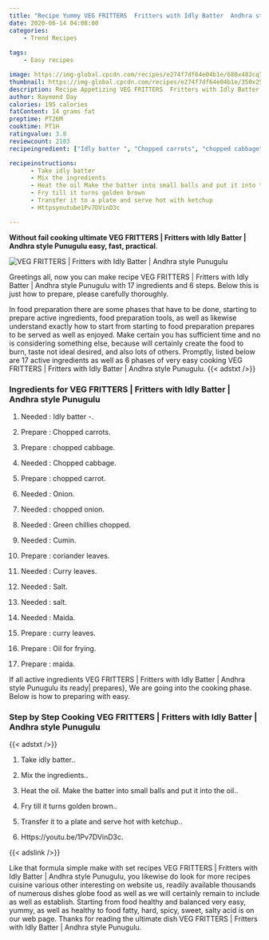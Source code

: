 ```yaml
---
title: "Recipe Yummy VEG FRITTERS  Fritters with Idly Batter  Andhra style Punugulu"
date: 2020-06-14 04:08:00
categories:
    - Trend Recipes
    
tags:
    - Easy recipes

image: https://img-global.cpcdn.com/recipes/e274f7df64e04b1e/680x482cq70/veg-fritters-fritters-with-idly-batter-andhra-style-punugulu-recipe-main-photo.jpg
thumbnail: https://img-global.cpcdn.com/recipes/e274f7df64e04b1e/350x250cq70/veg-fritters-fritters-with-idly-batter-andhra-style-punugulu-recipe-main-photo.jpg
description: Recipe Appetizing VEG FRITTERS  Fritters with Idly Batter  Andhra style Punugulu with 17 ingredients and 6 stages of easy cooking.
author: Raymond Day
calories: 195 calories
fatContent: 14 grams fat
preptime: PT26M
cooktime: PT1H
ratingvalue: 3.8
reviewcount: 2183
recipeingredient: ["Idly batter ", "Chopped carrots", "chopped cabbage", "Chopped cabbage", "chopped carrot", "Onion", "chopped onion", "Green chillies chopped", "Cumin", "coriander leaves", "Curry leaves", "Salt", "salt", "Maida", "curry leaves", "Oil for frying", "maida"]

recipeinstructions: 
      - Take idly batter 
      - Mix the ingredients 
      - Heat the oil Make the batter into small balls and put it into the oil 
      - Fry till it turns golden brown 
      - Transfer it to a plate and serve hot with ketchup 
      - Httpsyoutube1Pv7DVinD3c

---
```




**Without fail cooking ultimate VEG FRITTERS | Fritters with Idly Batter | Andhra style Punugulu easy, fast, practical**. 


![VEG FRITTERS | Fritters with Idly Batter | Andhra style Punugulu](https://img-global.cpcdn.com/recipes/e274f7df64e04b1e/680x482cq70/veg-fritters-fritters-with-idly-batter-andhra-style-punugulu-recipe-main-photo.jpg "VEG FRITTERS | Fritters with Idly Batter | Andhra style Punugulu")




Greetings all, now you can make recipe VEG FRITTERS | Fritters with Idly Batter | Andhra style Punugulu with 17 ingredients and 6 steps. Below this is just how to prepare, please carefully thoroughly.

In food preparation there are some phases that have to be done, starting to prepare active ingredients, food preparation tools, as well as likewise understand exactly how to start from starting to food preparation prepares to be served as well as enjoyed. Make certain you has sufficient time and no is considering something else, because will certainly create the food to burn, taste not ideal desired, and also lots of others. Promptly, listed below are 17 active ingredients as well as 6 phases of very easy cooking VEG FRITTERS | Fritters with Idly Batter | Andhra style Punugulu.
{{< adstxt />}}

### Ingredients for VEG FRITTERS | Fritters with Idly Batter | Andhra style Punugulu


1. Needed  : Idly batter -.

1. Prepare  : Chopped carrots.

1. Prepare  : chopped cabbage.

1. Needed  : Chopped cabbage.

1. Prepare  : chopped carrot.

1. Needed  : Onion.

1. Needed  : chopped onion.

1. Needed  : Green chillies chopped.

1. Needed  : Cumin.

1. Prepare  : coriander leaves.

1. Needed  : Curry leaves.

1. Needed  : Salt.

1. Needed  : salt.

1. Needed  : Maida.

1. Prepare  : curry leaves.

1. Prepare  : Oil for frying.

1. Prepare  : maida.



If all active ingredients VEG FRITTERS | Fritters with Idly Batter | Andhra style Punugulu its ready| prepares}, We are going into the cooking phase. Below is how to preparing with easy.

### Step by Step Cooking VEG FRITTERS | Fritters with Idly Batter | Andhra style Punugulu

{{< adstxt />}}


1. Take idly batter..



1. Mix the ingredients..



1. Heat the oil. Make the batter into small balls and put it into the oil..



1. Fry till it turns golden brown..



1. Transfer it to a plate and serve hot with ketchup..



1. Https://youtu.be/1Pv7DVinD3c.





{{< adslink />}}

Like that formula simple make with set recipes VEG FRITTERS | Fritters with Idly Batter | Andhra style Punugulu, you likewise do look for more recipes cuisine various other interesting on website us, readily available thousands of numerous dishes globe food as well as we will certainly remain to include as well as establish. Starting from food healthy and balanced very easy, yummy, as well as healthy to food fatty, hard, spicy, sweet, salty acid is on our web page. Thanks for reading the ultimate dish VEG FRITTERS | Fritters with Idly Batter | Andhra style Punugulu.
